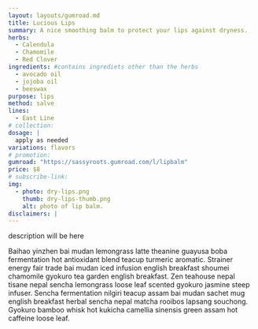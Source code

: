 ```yaml
---
layout: layouts/gumroad.md
title: Lucious Lips
summary: A nice smoothing balm to protect your lips against dryness.
herbs:
  - Calendula
  - Chamomile
  - Red Clover
ingredients: #contains ingrediets other than the herbs
  - avocado oil
  - jojoba oil
  - beeswax
purpose: lips
method: salve
lines: 
  - East Line
# collection:
dosage: |
  apply as needed
variations: flavors
# promotion:
gumroad: "https://sassyroots.gumroad.com/l/lipbalm"
price: $8
# subscribe-link:
img:
  - photo: dry-lips.png
    thumb: dry-lips-thumb.png
    alt: photo of lip balm. 
disclaimers: | 
---
```


description will be here

Baihao yinzhen bai mudan lemongrass latte theanine guayusa boba fermentation hot antioxidant blend teacup turmeric aromatic. Strainer energy fair trade bai mudan iced infusion english breakfast shoumei chamomile gyokuro tea garden english breakfast. Zen teahouse nepal tisane nepal sencha lemongrass loose leaf scented gyokuro jasmine steep infuser. Sencha fermentation nilgiri teacup assam bai mudan sachet mug english breakfast herbal sencha nepal matcha rooibos lapsang souchong. Gyokuro bamboo whisk hot kukicha camellia sinensis green assam hot caffeine loose leaf.